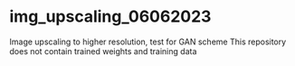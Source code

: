 # img_upscaling_06062023
Image upscaling to higher resolution, test for GAN scheme
This repository does not contain trained weights and training data
